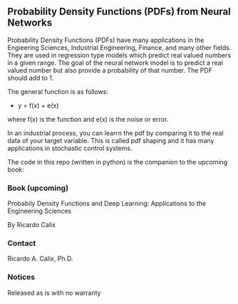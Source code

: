 ## Probability Density Functions (PDFs) from Neural Networks

Probability Density Functions (PDFs) have many applications in the Engieering Sciences, Industrial Engineering, Finance, and many other fields. They are used in regression type models which predict real valued numbers in a given range. The goal of the neural network model is to predict a real valued number but also provide a probability of that number. The PDF should add to 1. 

The general function is as follows:

*   y = f(x) + e(x)

where  f(x) is the function and e(x) is the noise or error. 

In an industrial process, you can learrn the pdf by comparing it to the real data of your target variable. This is called pdf shaping and it has many applications in stochastic control systems. 

The code in this repo (written in python) is the companion to the upcoming book:

### Book (upcoming)

Probabily Density Functions and Deep Learning: Applications to the Engineering Sciences

By Ricardo Calix


### Contact
Ricardo A. Calix, Ph.D.

### Notices
Released as is with no warranty

